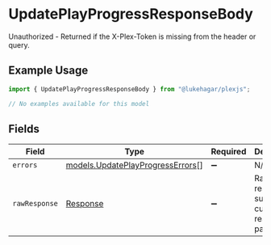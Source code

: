 # UpdatePlayProgressResponseBody

Unauthorized - Returned if the X-Plex-Token is missing from the header or query.

## Example Usage

```typescript
import { UpdatePlayProgressResponseBody } from "@lukehagar/plexjs";

// No examples available for this model
```

## Fields

| Field                                                                      | Type                                                                       | Required                                                                   | Description                                                                |
| -------------------------------------------------------------------------- | -------------------------------------------------------------------------- | -------------------------------------------------------------------------- | -------------------------------------------------------------------------- |
| `errors`                                                                   | [models.UpdatePlayProgressErrors](../models/updateplayprogresserrors.md)[] | :heavy_minus_sign:                                                         | N/A                                                                        |
| `rawResponse`                                                              | [Response](https://developer.mozilla.org/en-US/docs/Web/API/Response)      | :heavy_minus_sign:                                                         | Raw HTTP response; suitable for custom response parsing                    |
